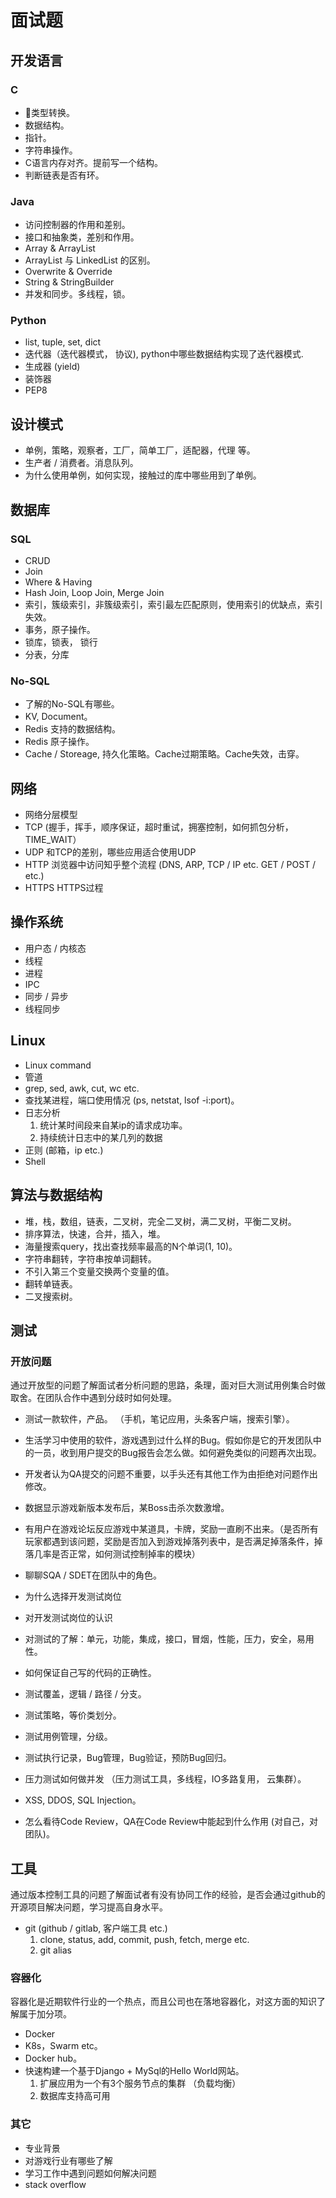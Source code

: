 # 面试题

## 开发语言

### C

* 类型转换。
* 数据结构。
* 指针。
* 字符串操作。
* C语言内存对齐。提前写一个结构。
* 判断链表是否有环。

### Java

* 访问控制器的作用和差别。
* 接口和抽象类，差别和作用。
* Array & ArrayList
* ArrayList 与 LinkedList 的区别。
* Overwrite & Override
* String & StringBuilder
* 并发和同步。多线程，锁。

### Python

* list, tuple, set, dict
* 迭代器（迭代器模式， 协议), python中哪些数据结构实现了迭代器模式.
* 生成器 (yield)
* 装饰器
* PEP8

## 设计模式

* 单例，策略，观察者，工厂，简单工厂，适配器，代理 等。
* 生产者 / 消费者。消息队列。
* 为什么使用单例，如何实现，接触过的库中哪些用到了单例。

## 数据库

### SQL

* CRUD
* Join
* Where & Having
* Hash Join, Loop Join, Merge Join
* 索引，簇级索引，非簇级索引，索引最左匹配原则，使用索引的优缺点，索引失效。
* 事务，原子操作。
* 锁库，锁表， 锁行
* 分表，分库

### No-SQL

* 了解的No-SQL有哪些。
* KV, Document。
* Redis 支持的数据结构。
* Redis 原子操作。
* Cache / Storeage, 持久化策略。Cache过期策略。Cache失效，击穿。

## 网络

* 网络分层模型
* TCP (握手，挥手，顺序保证，超时重试，拥塞控制，如何抓包分析，TIME_WAIT）
* UDP 和TCP的差别，哪些应用适合使用UDP
* HTTP 浏览器中访问知乎整个流程 (DNS, ARP, TCP / IP etc. GET / POST / etc.)
* HTTPS HTTPS过程

## 操作系统

* 用户态 / 内核态
* 线程
* 进程
* IPC
* 同步 / 异步
* 线程同步

## Linux

* Linux command
* 管道
* grep, sed, awk, cut, wc etc.
* 查找某进程，端口使用情况 (ps, netstat, lsof -i:port)。
* 日志分析
  1. 统计某时间段来自某ip的请求成功率。
  2. 持续统计日志中的某几列的数据
* 正则 (邮箱，ip etc.)
* Shell


## 算法与数据结构

* 堆，栈，数组，链表，二叉树，完全二叉树，满二叉树，平衡二叉树。
* 排序算法，快速，合并，插入，堆。
* 海量搜索query，找出查找频率最高的N个单词(1, 10)。
* 字符串翻转，字符串按单词翻转。
* 不引入第三个变量交换两个变量的值。
* 翻转单链表。
* 二叉搜索树。


## 测试

### 开放问题

通过开放型的问题了解面试者分析问题的思路，条理，面对巨大测试用例集合时做取舍。在团队合作中遇到分歧时如何处理。

* 测试一款软件，产品。 （手机，笔记应用，头条客户端，搜索引擎）。
* 生活学习中使用的软件，游戏遇到过什么样的Bug。假如你是它的开发团队中的一员，收到用户提交的Bug报告会怎么做。如何避免类似的问题再次出现。
* 开发者认为QA提交的问题不重要，以手头还有其他工作为由拒绝对问题作出修改。
* 数据显示游戏新版本发布后，某Boss击杀次数激增。
* 有用户在游戏论坛反应游戏中某道具，卡牌，奖励一直刷不出来。（是否所有玩家都遇到该问题，奖励是否加入到游戏掉落列表中，是否满足掉落条件，掉落几率是否正常，如何测试控制掉率的模块）
* 聊聊SQA / SDET在团队中的角色。
* 为什么选择开发测试岗位
* 对开发测试岗位的认识

* 对测试的了解：单元，功能，集成，接口，冒烟，性能，压力，安全，易用性。
* 如何保证自己写的代码的正确性。
* 测试覆盖，逻辑 / 路径 / 分支。
* 测试策略，等价类划分。
* 测试用例管理，分级。
* 测试执行记录，Bug管理，Bug验证，预防Bug回归。
* 压力测试如何做并发 （压力测试工具，多线程，IO多路复用， 云集群）。
* XSS, DDOS, SQL Injection。

* 怎么看待Code Review，QA在Code Review中能起到什么作用 (对自己，对团队)。

## 工具

通过版本控制工具的问题了解面试者有没有协同工作的经验，是否会通过github的开源项目解决问题，学习提高自身水平。

* git (github / gitlab, 客户端工具 etc.)
  1. clone, status, add, commit, push, fetch, merge etc.
  2. git alias

### 容器化

容器化是近期软件行业的一个热点，而且公司也在落地容器化，对这方面的知识了解属于加分项。

* Docker
* K8s，Swarm etc。
* Docker hub。
* 快速构建一个基于Django + MySql的Hello World网站。
  1. 扩展应用为一个有3个服务节点的集群 （负载均衡）
  2. 数据库支持高可用

### 其它

* 专业背景
* 对游戏行业有哪些了解
* 学习工作中遇到问题如何解决问题
* stack overflow
